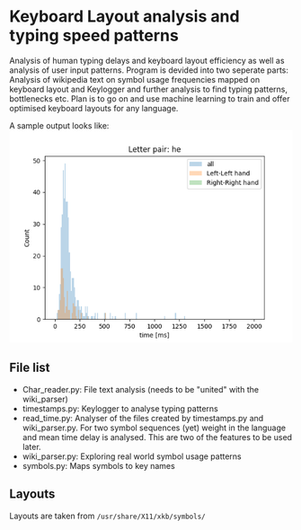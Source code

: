# Keyboard Layout analysis and typing speed patterns

Analysis of human typing delays and keyboard layout efficiency as well as analysis of user input patterns.
Program is devided into two seperate parts: Analysis of wikipedia text on symbol usage frequencies mapped on keyboard layout and Keylogger and further analysis to find typing patterns, bottlenecks etc. Plan is to go on and use machine learning to train and offer optimised keyboard layouts for any language.

A sample output looks like:
![graph](https://github.com/dmayilyan/kp_layout_analysis/blob/master/graphs/sample.png)

## File list

- Char_reader.py: File text analysis (needs to be "united" with the wiki_parser)
- timestamps.py: Keylogger to analyse typing patterns
- read_time.py: Analyser of the files created by timestamps.py and wiki_parser.py. For two symbol sequences (yet) weight in the language and mean time delay is analysed. This are two of the features to be used later. 
- wiki_parser.py: Exploring real world symbol usage patterns
- symbols.py: Maps symbols to key names 

## Layouts

Layouts are taken from `/usr/share/X11/xkb/symbols/`
